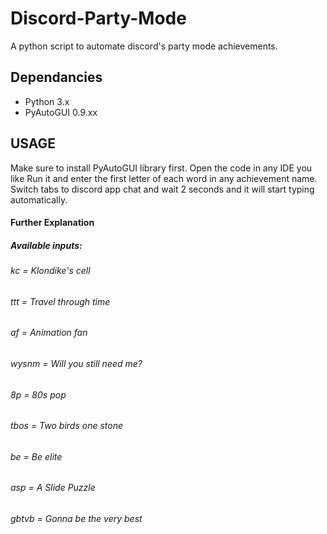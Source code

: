 # Discord-Party-Mode
A python script to automate discord's party mode achievements.

## Dependancies
- Python 3.x
- PyAutoGUI 0.9.xx

## USAGE
Make sure to install PyAutoGUI library first.
Open the code in any IDE you like
Run it and enter the first letter of each word in any achievement name.
Switch tabs to discord app chat and wait 2 seconds and it will start typing automatically.

#### Further Explanation
##### Available inputs:

###### kc = Klondike's cell

###### ttt = Travel through time

###### af = Animation fan

###### wysnm = Will you still need me?

###### 8p = 80s pop 

###### tbos = Two birds one stone

###### be = Be elite

###### asp = A Slide Puzzle

###### gbtvb = Gonna be the very best
